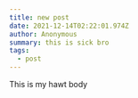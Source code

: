 ```yaml
---
title: new post
date: 2021-12-14T02:22:01.974Z
author: Anonymous
summary: this is sick bro
tags:
  - post
---
```

This is my hawt body